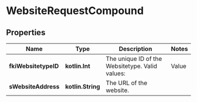 
# WebsiteRequestCompound

## Properties
Name | Type | Description | Notes
------------ | ------------- | ------------- | -------------
**fkiWebsitetypeID** | **kotlin.Int** | The unique ID of the Websitetype.  Valid values:  |Value|Description| |-|-| |1|Website| |2|Twitter| |3|Facebook| |4|Survey| | 
**sWebsiteAddress** | **kotlin.String** | The URL of the website. | 



